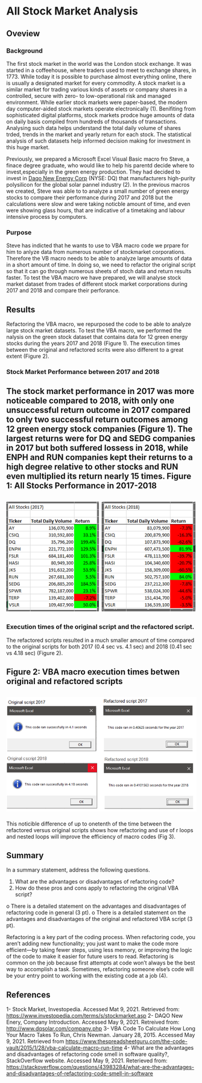 # All Stock Market Analysis

## Oveview 

### Background
The first stock market in the world was the London stock exchange. It was started in a coffeehouse, where traders used 
to meet to exchange shares, in 1773. While today it is possible to purchase almost everything online, there is usually a 
designated market for every commodity. A stock market is a similar market for trading various kinds of assets or company 
shares in a controlled, secure with zero- to low-operational risk and managed environment. While earlier stock markets 
were paper-based, the modern day computer-aided stock markets operate electronically (1). Benifiting from sophisticated 
digital platforms, stock markets prodce huge amounts of data on daily basis compiled from hundreds of thousands of 
transactions. Analysing such data helps understand the total daily volume of shares trded, trends in the market and 
yearly return for each stock. The statistical analysis of such datasets help informed decision making for investment 
in this huge market.

Previously, we prepared a Microsoft Excel Visual Basic macro fro Steve, a finace degree graduate, who would like to help his parentd decide where to invest,especially in the green energy production. They had decided to invest in [Daqo New Energy Corp](http://www.dqsolar.com/company.php) (NYSE: DQ) that manufacturers high-purity polysilicon for the global solar pannel industry (2). In the previous macros we created, Steve was able to to analyze a small number of green energy stocks to compare their performance during 2017 and 2018 but the calculations were slow and were taking noticble amount of time, and even were showing glass hours, that are indicative of a timetaking and labour intensive process by computers. 

### Purpose
 Steve has indicted that he wants to use to VBA macro code we prpare for him to anlyze data from numerous number of stockmarket corporations. Therefore the VB macro needs to be able to analyze large amounts of data in a short amount of time. In doing so, we need to refactor the original script so that it can go through numerous sheets of stoch data and return results faster. To test the VBA  macro we have prepared, we will analyse stock market dataset from trades of different stock market corporations during 2017 and 2018 and compare their perforance. 


## Results
Refactoring the VBA macro, we repurposed the code to be able to analyze large stock market datasets. To test the VBA macro, we performed the nalysis on the green stock dataset that contains data for 12 green energy stocks during the years 2017 and 2018 (Figure 1). The execution times between the original and refactored scrits were also different to a great extent (Figure 2). 

### Stock Market Performance between 2017 and 2018
The stock market performance in 2017 was more noticeable compared to 2018, with only one unsuccessful return outcome in 2017 compared to only two successful return outcomes among 12 green energy stock companies (Figure 1). The largest returns were for DQ and SEDG companies in 2017 but both suffered lossess in 2018, while ENPH and RUN companies kept their returns to a high degree relative to other stocks and RUN even multiplied its return nearly 15 times.
**Figure 1: All Stocks Performance in 2017-2018**
-------
![All stocks 2017-2018 comparison](https://github.com/BHashemi2021/All-Stock-Analysis/blob/main/Resources/All%20stocks%202017-2018%20comparison.png)
------
 
### Execution times of the original script and the refactored script. 
The refactored scripts resulted in a much smaller amount of time compared to the original scripts for both 2017 (0.4 sec vs. 4.1 sec) and 2018 (0.41 sec vs 4.18 sec) (Figure 2). 

**Figure 2: VBA macro execution times betwen original and refactored scripts**
-------
![execution-time-comparisons](https://github.com/BHashemi2021/All-Stock-Analysis/blob/main/Resources/execution-time-comparisons.png)
------
 This noticible difference of up to onetenth of the time between the refactored versus original scripts shows how refactoring and use of r loops and nested loops will improve the efficiency of macro codes (Fig 3).

## Summary

In a summary statement, address the following questions.
1.	What are the advantages or disadvantages of refactoring code?
2.	How do these pros and cons apply to refactoring the original VBA script?

o	There is a detailed statement on the advantages and disadvantages of refactoring code in general (3 pt).
o	There is a detailed statement on the advantages and disadvantages of the original and refactored VBA script (3 pt).

Refactoring is a key part of the coding process. When refactoring code, you aren’t adding new functionality; you just 
want to make the code more efficient—by taking fewer steps, using less memory, or improving the logic of the code to 
make it easier for future users to read. Refactoring is common on the job because first attempts at code won’t always 
be the best way to accomplish a task. Sometimes, refactoring someone else’s code will be your entry point to working 
with the existing code at a job (4).



## References

1- Stock Market, Investopedia. Accessed Mat 9, 2021. Retrieved from: https://www.investopedia.com/terms/s/stockmarket.asp
2- DAQO New Enery, Company Introduction. Accessed May 9, 2021. Retreived from: http://www.dqsolar.com/company.php
3- VBA Code To Calculate How Long Your Macro Takes To Run, Chris Newman. January 28, 2015. Accessed May 9, 2021. Retrieved from https://www.thespreadsheetguru.com/the-code-vault/2015/1/28/vba-calculate-macro-run-time
4- What are the advantages and disadvantages of refactoring code smell in software quality?, StackOverflow website. Accessed May 9, 2021. Reterieved from: https://stackoverflow.com/questions/43983284/what-are-the-advantages-and-disadvantages-of-refactoring-code-smell-in-software

